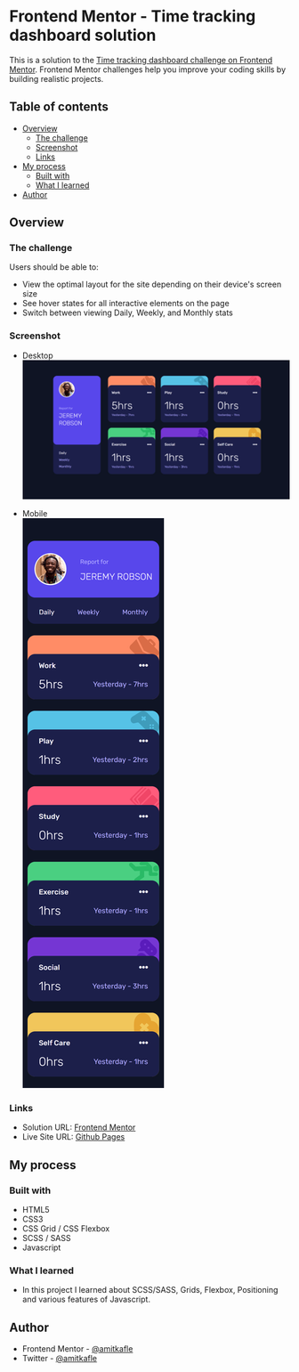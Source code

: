 # Frontend Mentor - Time tracking dashboard solution

This is a solution to the [Time tracking dashboard challenge on Frontend Mentor](https://www.frontendmentor.io/challenges/time-tracking-dashboard-UIQ7167Jw). Frontend Mentor challenges help you improve your coding skills by building realistic projects.  


## Table of contents
- [Overview](#overview)
  - [The challenge](#the-challenge)
  - [Screenshot](#screenshot)
  - [Links](#links)
- [My process](#my-process)
  - [Built with](#built-with)
  - [What I learned](#what-i-learned)
- [Author](#author)


## Overview
### The challenge
Users should be able to:
- View the optimal layout for the site depending on their device's screen size
- See hover states for all interactive elements on the page
- Switch between viewing Daily, Weekly, and Monthly stats  

### Screenshot
- Desktop
![Desktop](/screenshots/desktop.png)  
  
- Mobile<br>
![Mobile](/screenshots/mobile.png)

### Links
- Solution URL: [Frontend Mentor](https://www.frontendmentor.io/solutions/time-tracking-dashboard-using-html-scss-and-javascript-nQet4QWY8)
- Live Site URL: [Github Pages](https://amitkafle.github.io/FEM-Time-Tracking-Dashboard/)

## My process
### Built with
- HTML5
- CSS3
- CSS Grid / CSS Flexbox
- SCSS / SASS
- Javascript

### What I learned
- In this project I learned about SCSS/SASS, Grids, Flexbox, Positioning and various features of Javascript.

## Author
- Frontend Mentor - [@amitkafle](https://www.frontendmentor.io/profile/amitkafle)
- Twitter - [@amitkafle](https://www.twitter.com/amitkafle)